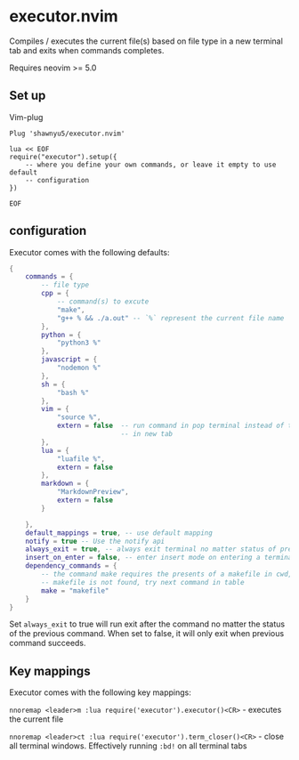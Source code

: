 # executor.nvim

Compiles / executes the current file(s) based on file type in a new terminal
tab and exits when commands completes.

Requires neovim >= 5.0

## Set up

Vim-plug

```vim
Plug 'shawnyu5/executor.nvim'

lua << EOF
require("executor").setup({
    -- where you define your own commands, or leave it empty to use default
    -- configuration
})

EOF
```

## configuration

Executor comes with the following defaults:

```lua
{
    commands = {
        -- file type
        cpp = {
            -- command(s) to excute
            "make",
            "g++ % && ./a.out" -- `%` represent the current file name
        },
        python = {
            "python3 %"
        },
        javascript = {
            "nodemon %"
        },
        sh = {
            "bash %"
        },
        vim = {
            "source %",
            extern = false  -- run command in pop terminal instead of terminal
                            -- in new tab
        },
        lua = {
            "luafile %",
            extern = false
        },
        markdown = {
            "MarkdownPreview",
            extern = false
        }

    },
    default_mappings = true, -- use default mapping
    notify = true -- Use the notify api
    always_exit = true, -- always exit terminal no matter status of previous
	insert_on_enter = false, -- enter insert mode on entering a terminal
    dependency_commands = {
        -- the command make requires the presents of a makefile in cwd, if
        -- makefile is not found, try next command in table
        make = "makefile"
    }
}
```

Set `always_exit` to true will run exit after the command no matter the status
of the previous command. When set to false, it will only exit when previous
command succeeds.

## Key mappings

Executor comes with the following key mappings:

`nnoremap <leader>m :lua require('executor').executor()<CR>` - executes the
current file

`nnoremap <leader>ct :lua require('executor').term_closer()<CR>` - close all
terminal windows. Effectively running `:bd!` on all terminal tabs
